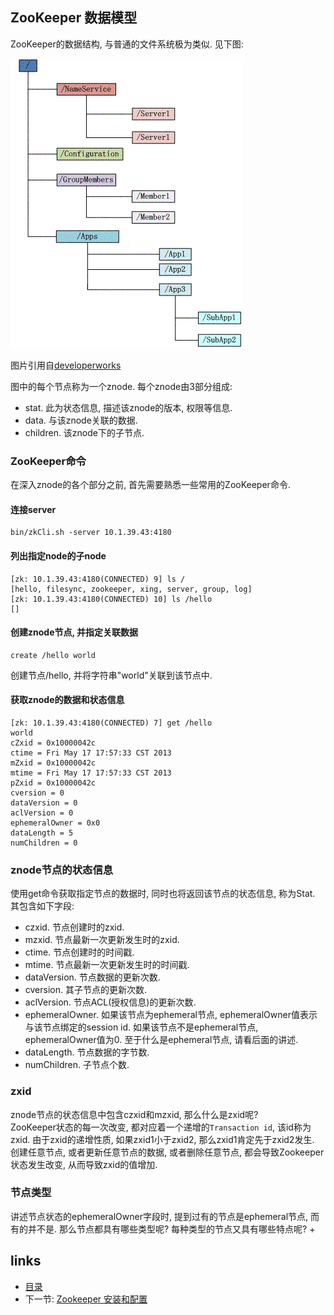 ZooKeeper  数据模型
----

ZooKeeper的数据结构, 与普通的文件系统极为类似. 见下图:

![ZooKeeper数据结构](./model.jpg)

图片引用自[developerworks](http://www.ibm.com/developerworks/cn/opensource/os-cn-zookeeper/)

图中的每个节点称为一个znode. 每个znode由3部分组成:
- stat. 此为状态信息, 描述该znode的版本, 权限等信息.
- data. 与该znode关联的数据.
- children. 该znode下的子节点.

### ZooKeeper命令
在深入znode的各个部分之前, 首先需要熟悉一些常用的ZooKeeper命令.
#### 连接server  
```
bin/zkCli.sh -server 10.1.39.43:4180
```
#### 列出指定node的子node  
```
[zk: 10.1.39.43:4180(CONNECTED) 9] ls /
[hello, filesync, zookeeper, xing, server, group, log]
[zk: 10.1.39.43:4180(CONNECTED) 10] ls /hello
[]
```
#### 创建znode节点, 并指定关联数据  
```
create /hello world
```
创建节点/hello, 并将字符串"world"关联到该节点中.
#### 获取znode的数据和状态信息  
```
[zk: 10.1.39.43:4180(CONNECTED) 7] get /hello
world
cZxid = 0x10000042c
ctime = Fri May 17 17:57:33 CST 2013
mZxid = 0x10000042c
mtime = Fri May 17 17:57:33 CST 2013
pZxid = 0x10000042c
cversion = 0
dataVersion = 0
aclVersion = 0
ephemeralOwner = 0x0
dataLength = 5
numChildren = 0
```

### znode节点的状态信息
使用get命令获取指定节点的数据时, 同时也将返回该节点的状态信息, 称为Stat. 其包含如下字段:
+ czxid. 节点创建时的zxid.
+ mzxid. 节点最新一次更新发生时的zxid.
+ ctime. 节点创建时的时间戳.
+ mtime. 节点最新一次更新发生时的时间戳.
+ dataVersion. 节点数据的更新次数.
+ cversion. 其子节点的更新次数.
+ aclVersion. 节点ACL(授权信息)的更新次数.
+ ephemeralOwner. 如果该节点为ephemeral节点, ephemeralOwner值表示与该节点绑定的session id. 如果该节点不是ephemeral节点, ephemeralOwner值为0. 至于什么是ephemeral节点, 请看后面的讲述.
+ dataLength. 节点数据的字节数.
+ numChildren. 子节点个数.

### zxid
znode节点的状态信息中包含czxid和mzxid, 那么什么是zxid呢?  
ZooKeeper状态的每一次改变, 都对应着一个递增的`Transaction id`, 该id称为zxid. 由于zxid的递增性质, 如果zxid1小于zxid2, 那么zxid1肯定先于zxid2发生. 创建任意节点, 或者更新任意节点的数据, 或者删除任意节点, 都会导致Zookeeper状态发生改变, 从而导致zxid的值增加.

### 节点类型
讲述节点状态的ephemeralOwner字段时, 提到过有的节点是ephemeral节点, 而有的并不是. 那么节点都具有哪些类型呢? 每种类型的节点又具有哪些特点呢?
+ 















links
-----
+ [目录](../zookeeper)
+ 下一节: [Zookeeper  安装和配置](Zookeeper--安装和配置.md)
